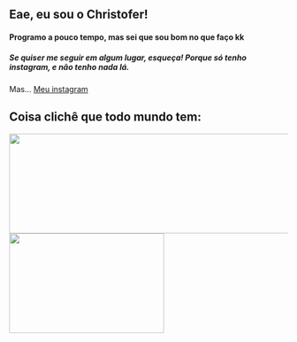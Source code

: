## Eae, eu sou o Christofer!

<h4>Programo a pouco tempo, mas sei que sou bom no que faço kk</h4>

<div>
  <h5>
    Se quiser me seguir em algum lugar, esqueça! Porque só tenho instagram, e não tenho nada lá.
  </h5>
  
  <p>Mas... <a href="https://instagram.com/christofer.lenartowicz">Meu instagram</a></p>
</div>

<h2>Coisa clichê que todo mundo tem:</h2>

<div>
  <a href="https://github.com/ChrisLenartowicz">
    <img width="550px" height="180em" src="https://github-readme-stats.vercel.app/api?username=chrisLenartowicz&hide=prs&theme=tokyonight" />
    <img width="280px" height="180em" src="https://github-readme-stats.vercel.app/api/top-langs/?username=chrisLenartowicz&theme=tokyonight" />
  <a>
<div>
